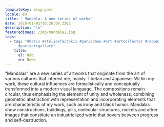 ```yaml
---
templateKey: blog-post
locale: en
title: " Mandala: A new series of works"
date: 2020-01-01T16:26:08.230Z
description: "\n"
featuredimage: /img/mandala1.jpg
tags:
  - tag: "#Paris #steliosfaitakis #parisshow #art #artcollector #rabouanmoussion
      #parisartgallery"
    title:
      el: Νέα
      en: News
---
```

“Mandalas” are a new series of artworks that originate from the art of various cultures that interest me, mainly Tibetan and Japanese. Within my work, these cultural influences are formalistically and conceptually transformed into a modern visual language. The compositions remain circular, thus emphasizing the element of unity and wholeness, combining geometric abstraction with representation and incorporating elements that are characteristic of my work, such as irony and black humor. Mandalas show constructions, buildings, pills, molecular structures, rockets and other images that constitute an industrialized world that hovers between progress and self-destruction.